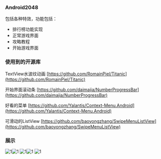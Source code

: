 ### Android2048

包括各种特效，功能包括：

- 排行榜功能实现
- 正常游戏界面
- 攻略教程
- 开始游戏界面

### 使用到的开源库

TextView水波纹动画  [https://github.com/RomainPiel/Titanic](https://github.com/RomainPiel/Titanic)

开始界面滚动条  [https://github.com/daimajia/NumberProgressBar](https://github.com/daimajia/NumberProgressBar)

好看的菜单  [https://github.com/Yalantis/Context-Menu.Android](https://github.com/Yalantis/Context-Menu.Android)

可滑动的ListView [https://github.com/baoyongzhang/SwipeMenuListView](https://github.com/baoyongzhang/SwipeMenuListView)

### 展示

![1](image/1.gif)![1](image/2.gif)
![1](image/3.gif)![1](image/4.gif)
![1](image/5.gif)
